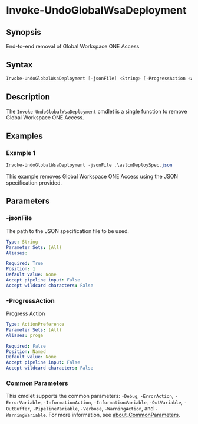 # Invoke-UndoGlobalWsaDeployment

## Synopsis

End-to-end removal of Global Workspace ONE Access

## Syntax

```powershell
Invoke-UndoGlobalWsaDeployment [-jsonFile] <String> [-ProgressAction <ActionPreference>] [<CommonParameters>]
```

## Description

The `Invoke-UndoGlobalWsaDeployment` cmdlet is a single function to remove Global Workspace ONE Access.

## Examples

### Example 1

```powershell
Invoke-UndoGlobalWsaDeployment -jsonFile .\aslcmDeploySpec.json
```

This example removes Global Workspace ONE Access using the JSON specification provided.

## Parameters

### -jsonFile

The path to the JSON specification file to be used.

```yaml
Type: String
Parameter Sets: (All)
Aliases:

Required: True
Position: 1
Default value: None
Accept pipeline input: False
Accept wildcard characters: False
```

### -ProgressAction

Progress Action

```yaml
Type: ActionPreference
Parameter Sets: (All)
Aliases: proga

Required: False
Position: Named
Default value: None
Accept pipeline input: False
Accept wildcard characters: False
```

### Common Parameters

This cmdlet supports the common parameters: `-Debug`, `-ErrorAction`, `-ErrorVariable`, `-InformationAction`, `-InformationVariable`, `-OutVariable`, `-OutBuffer`, `-PipelineVariable`, `-Verbose`, `-WarningAction`, and `-WarningVariable`. For more information, see [about_CommonParameters](http://go.microsoft.com/fwlink/?LinkID=113216).
